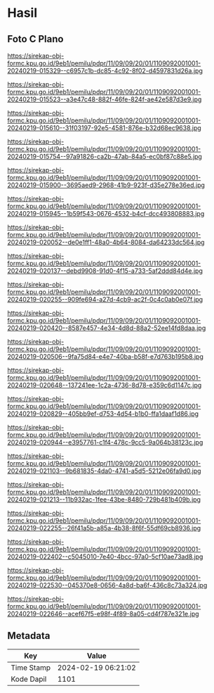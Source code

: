 # Hasil

## Foto C Plano

https://sirekap-obj-formc.kpu.go.id/9eb1/pemilu/pdpr/11/09/09/20/01/1109092001001-20240219-015329--c6957c1b-dc85-4c92-8f02-d4597831d26a.jpg

https://sirekap-obj-formc.kpu.go.id/9eb1/pemilu/pdpr/11/09/09/20/01/1109092001001-20240219-015523--a3e47c48-882f-46fe-824f-ae42e587d3e9.jpg

https://sirekap-obj-formc.kpu.go.id/9eb1/pemilu/pdpr/11/09/09/20/01/1109092001001-20240219-015610--31f03197-92e5-4581-876e-b32d68ec9638.jpg

https://sirekap-obj-formc.kpu.go.id/9eb1/pemilu/pdpr/11/09/09/20/01/1109092001001-20240219-015754--97a91826-ca2b-47ab-84a5-ec0bf87c88e5.jpg

https://sirekap-obj-formc.kpu.go.id/9eb1/pemilu/pdpr/11/09/09/20/01/1109092001001-20240219-015900--3695aed9-2968-41b9-923f-d35e278e36ed.jpg

https://sirekap-obj-formc.kpu.go.id/9eb1/pemilu/pdpr/11/09/09/20/01/1109092001001-20240219-015945--1b59f543-0676-4532-b4cf-dcc493808883.jpg

https://sirekap-obj-formc.kpu.go.id/9eb1/pemilu/pdpr/11/09/09/20/01/1109092001001-20240219-020052--de0e1ff1-48a0-4b64-8084-da64233dc564.jpg

https://sirekap-obj-formc.kpu.go.id/9eb1/pemilu/pdpr/11/09/09/20/01/1109092001001-20240219-020137--debd9908-91d0-4f15-a733-5af2ddd84d4e.jpg

https://sirekap-obj-formc.kpu.go.id/9eb1/pemilu/pdpr/11/09/09/20/01/1109092001001-20240219-020255--909fe694-a27d-4cb9-ac2f-0c4c0ab0e07f.jpg

https://sirekap-obj-formc.kpu.go.id/9eb1/pemilu/pdpr/11/09/09/20/01/1109092001001-20240219-020420--8587e457-4e34-4d8d-88a2-52ee14fd8daa.jpg

https://sirekap-obj-formc.kpu.go.id/9eb1/pemilu/pdpr/11/09/09/20/01/1109092001001-20240219-020506--9fa75d84-e4e7-40ba-b58f-e7d763b195b8.jpg

https://sirekap-obj-formc.kpu.go.id/9eb1/pemilu/pdpr/11/09/09/20/01/1109092001001-20240219-020648--137241ee-1c2a-4736-8d78-e359c6d1147c.jpg

https://sirekap-obj-formc.kpu.go.id/9eb1/pemilu/pdpr/11/09/09/20/01/1109092001001-20240219-020829--405bb9ef-d753-4d54-b1b0-ffa1daaf1d86.jpg

https://sirekap-obj-formc.kpu.go.id/9eb1/pemilu/pdpr/11/09/09/20/01/1109092001001-20240219-020944--e3957761-c1f4-478c-9cc5-9a064b38123c.jpg

https://sirekap-obj-formc.kpu.go.id/9eb1/pemilu/pdpr/11/09/09/20/01/1109092001001-20240219-021103--9b681835-4da0-4741-a5d5-5212e06fa9d0.jpg

https://sirekap-obj-formc.kpu.go.id/9eb1/pemilu/pdpr/11/09/09/20/01/1109092001001-20240219-021213--11b932ac-1fee-43be-8480-729b481b409b.jpg

https://sirekap-obj-formc.kpu.go.id/9eb1/pemilu/pdpr/11/09/09/20/01/1109092001001-20240219-022255--26f41a5b-a85a-4b38-8f6f-55df69cb8936.jpg

https://sirekap-obj-formc.kpu.go.id/9eb1/pemilu/pdpr/11/09/09/20/01/1109092001001-20240219-022402--c5045010-7e40-4bcc-97a0-5cf10ae73ad8.jpg

https://sirekap-obj-formc.kpu.go.id/9eb1/pemilu/pdpr/11/09/09/20/01/1109092001001-20240219-022530--045370e8-0656-4a8d-ba6f-436c8c73a324.jpg

https://sirekap-obj-formc.kpu.go.id/9eb1/pemilu/pdpr/11/09/09/20/01/1109092001001-20240219-022646--acef67f5-e98f-4f89-8a05-cd4f787e321e.jpg


## Metadata

| Key        | Value               |
| ---------- | ------------------- |
| Time Stamp | 2024-02-19 06:21:02 |
| Kode Dapil | 1101                |



